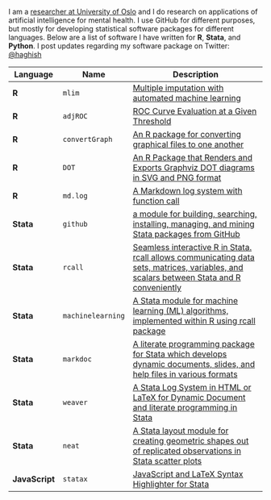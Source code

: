 I am a [researcher at University of Oslo](https://scholar.google.com/citations?user=BtsIku0AAAAJ&hl=en) and I do research on applications of artificial intelligence for mental health. I use GitHub for different purposes, but mostly for developing statistical software packages for different languages. Below are a list of software I have written for __R__, __Stata__, and __Python__. I post updates regarding my software package on Twitter: [@haghish](https://twitter.com/Haghish)


| **Language**   | **Name**          | **Description**                                                                                                                                                              |
|----------------|-------------------|------------------------------------------------------------------------------------------------------------------------------------------------------------------------------|
| **R**          | `mlim`            | [Multiple imputation with automated machine learning](https://github.com/haghish/mlim)                                                                                       |
| **R**          | `adjROC`          | [ROC Curve Evaluation at a Given Threshold](https://github.com/haghish/adjROC)                                                                                               |
| **R**          | `convertGraph`    | [An R package for converting graphical files to one another](https://github.com/haghish/convertGraph)                                                                        |
| **R**          | `DOT`             | [An R Package that Renders and Exports Graphviz DOT diagrams in SVG and PNG format](https://github.com/haghish/DOT)                                                          |
| **R**          | `md.log`          | [A Markdown log system with function call](https://github.com/haghish/md.log)                                                                                                |
| **Stata**      | `github`          | [a module for building, searching, installing, managing, and mining Stata packages from GitHub](https://github.com/haghish/github)                                           |
| **Stata**      | `rcall`           | [Seamless interactive R in Stata. rcall allows communicating data sets, matrices, variables, and scalars between Stata and R conveniently](https://github.com/haghish/rcall) |
| **Stata**      | `machinelearning` | [A Stata module for machine learning (ML) algorithms, implemented within R using rcall package](https://github.com/haghish/machinelearning)                                  |
| **Stata**      | `markdoc`         | [A literate programming package for Stata which develops dynamic documents, slides, and help files in various formats](https://github.com/haghish/markdoc)                   |
| **Stata**      | `weaver`          | [A Stata Log System in HTML or LaTeX for Dynamic Document and literate programming in Stata](https://github.com/haghish/weaver)                                              |
| **Stata**      | `neat`            | [A Stata layout module for creating geometric shapes out of replicated observations in Stata scatter plots](https://github.com/haghish/neat)                                 |
| **JavaScript** | `statax`          | [JavaScript and LaTeX Syntax Highlighter for Stata](https://github.com/haghish/statax)                                                                                       |
